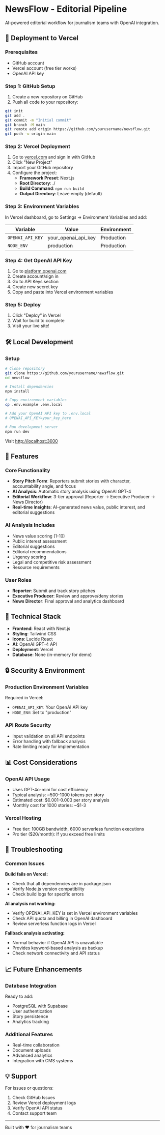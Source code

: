 # NewsFlow - Editorial Pipeline

AI-powered editorial workflow for journalism teams with OpenAI integration.

## 🚀 Deployment to Vercel

### Prerequisites
- GitHub account
- Vercel account (free tier works)
- OpenAI API key

### Step 1: GitHub Setup
1. Create a new repository on GitHub
2. Push all code to your repository:
```bash
git init
git add .
git commit -m "Initial commit"
git branch -M main
git remote add origin https://github.com/yourusername/newsflow.git
git push -u origin main
```

### Step 2: Vercel Deployment
1. Go to [vercel.com](https://vercel.com) and sign in with GitHub
2. Click "New Project"
3. Import your GitHub repository
4. Configure the project:
   - **Framework Preset**: Next.js
   - **Root Directory**: ./
   - **Build Command**: `npm run build`
   - **Output Directory**: Leave empty (default)

### Step 3: Environment Variables
In Vercel dashboard, go to Settings → Environment Variables and add:

| Variable | Value | Environment |
|----------|-------|-------------|
| `OPENAI_API_KEY` | your_openai_api_key | Production |
| `NODE_ENV` | production | Production |

### Step 4: Get OpenAI API Key
1. Go to [platform.openai.com](https://platform.openai.com)
2. Create account/sign in
3. Go to API Keys section
4. Create new secret key
5. Copy and paste into Vercel environment variables

### Step 5: Deploy
1. Click "Deploy" in Vercel
2. Wait for build to complete
3. Visit your live site!

## 🛠 Local Development

### Setup
```bash
# Clone repository
git clone https://github.com/yourusername/newsflow.git
cd newsflow

# Install dependencies
npm install

# Copy environment variables
cp .env.example .env.local

# Add your OpenAI API key to .env.local
# OPENAI_API_KEY=your_key_here

# Run development server
npm run dev
```

Visit [http://localhost:3000](http://localhost:3000)

## 📝 Features

### Core Functionality
- **Story Pitch Form**: Reporters submit stories with character, accountability angle, and focus
- **AI Analysis**: Automatic story analysis using OpenAI GPT-4
- **Editorial Workflow**: 3-tier approval (Reporter → Executive Producer → News Director)
- **Real-time Insights**: AI-generated news value, public interest, and editorial suggestions

### AI Analysis Includes
- News value scoring (1-10)
- Public interest assessment
- Editorial suggestions
- Editorial recommendations
- Urgency scoring
- Legal and competitive risk assessment
- Resource requirements

### User Roles
- **Reporter**: Submit and track story pitches
- **Executive Producer**: Review and approve/deny stories
- **News Director**: Final approval and analytics dashboard

## 🔧 Technical Stack

- **Frontend**: React with Next.js
- **Styling**: Tailwind CSS
- **Icons**: Lucide React
- **AI**: OpenAI GPT-4 API
- **Deployment**: Vercel
- **Database**: None (in-memory for demo)

## 🔒 Security & Environment

### Production Environment Variables
Required in Vercel:
- `OPENAI_API_KEY`: Your OpenAI API key
- `NODE_ENV`: Set to "production"

### API Route Security
- Input validation on all API endpoints
- Error handling with fallback analysis
- Rate limiting ready for implementation

## 📊 Cost Considerations

### OpenAI API Usage
- Uses GPT-4o-mini for cost efficiency
- Typical analysis: ~500-1000 tokens per story
- Estimated cost: $0.001-0.003 per story analysis
- Monthly cost for 1000 stories: ~$1-3

### Vercel Hosting
- Free tier: 100GB bandwidth, 6000 serverless function executions
- Pro tier ($20/month): If you exceed free limits

## 🚨 Troubleshooting

### Common Issues

**Build fails on Vercel:**
- Check that all dependencies are in package.json
- Verify Node.js version compatibility
- Check build logs for specific errors

**AI analysis not working:**
- Verify OPENAI_API_KEY is set in Vercel environment variables
- Check API quota and billing in OpenAI dashboard
- Review serverless function logs in Vercel

**Fallback analysis activating:**
- Normal behavior if OpenAI API is unavailable
- Provides keyword-based analysis as backup
- Check network connectivity and API status

## 📈 Future Enhancements

### Database Integration
Ready to add:
- PostgreSQL with Supabase
- User authentication
- Story persistence
- Analytics tracking

### Additional Features
- Real-time collaboration
- Document uploads
- Advanced analytics
- Integration with CMS systems

## 💡 Support

For issues or questions:
1. Check GitHub Issues
2. Review Vercel deployment logs
3. Verify OpenAI API status
4. Contact support team

---

Built with ❤️ for journalism teams
